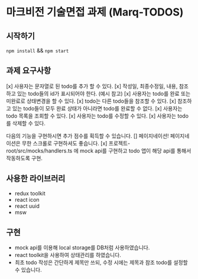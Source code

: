 # 마크비전 기술면접 과제 (Marq-TODOS)

## 시작하기

`npm install` && `npm start`

## 과제 요구사항

[x] 사용자는 문자열로 된 todo를 추가 할 수 있다.
[x] 작성일, 최종수정일, 내용, 참조하고 있는 todo들의 id가 표시되어야 한다. (예시 참고)
[x] 사용자는 todo를 완료 또는 미완료로 상태변경을 할 수 있다.
[x] todo는 다른 todo들을 참조할 수 있다.
[x] 참조하고 있는 todo들이 모두 완료 상태가 아니라면 todo를 완료할 수 없다.
[x] 사용자는 todo 목록을 조회할 수 있다.
[x] 사용자는 todo를 수정할 수 있다.
[x] 사용자는 todo를 삭제할 수 있다.

다음의 기능을 구현하시면 추가 점수를 획득할 수 있습니다.
[] 페이지네이션! 페이지네이션은 무한 스크롤로 구현하셔도 좋습니다.
[x] 프로젝트-root/src/mocks/handlers.ts 에 mock api를 구현하고 todo 앱이 해당 api를 통해서 작동하도록 구현.

## 사용한 라이브러리

- redux toolkit
- react icon
- react uuid
- msw

## 구현

- mock api를 이용해 local storage를 DB처럼 사용하였습니다.
- react toolkit을 사용하여 상태관리를 하였습니다.
- 최초 todo 작성은 간단하게 제목만 쓰되, 수정 시에는 제목과 참조 todo를 설정할 수 있습니다.
